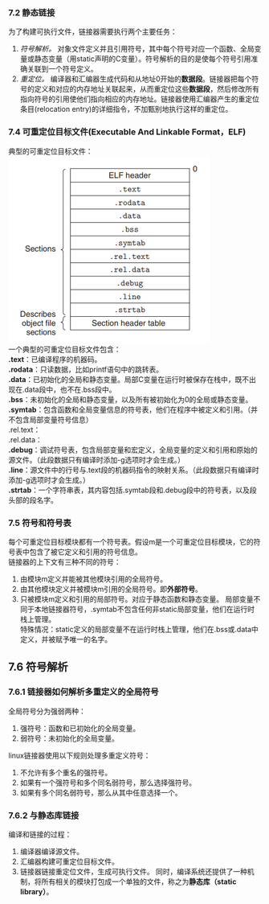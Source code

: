 ### 7.2 静态链接
  为了构建可执行文件，链接器需要执行两个主要任务：  
  1. *符号解析。* 对象文件定义并且引用符号，其中每个符号对应一个函数、全局变量或静态变量（用static声明的C变量）。符号解析的目的是使每个符号引用准确关联到一个符号定义。
  2. *重定位。* 编译器和汇编器生成代码和从地址0开始的**数据段**。链接器把每个符号的定义和对应的内存地址关联起来，从而重定位这些**数据段**，然后修改所有指向符号的引用使他们指向相应的内存地址。链接器使用汇编器产生的重定位条目(relocation entry)的详细指令，不加甄别地执行这样的重定位。
### 7.4 可重定位目标文件(Executable And Linkable Format，ELF)
  典型的可重定位目标文件：  
  ![ELF file](res/ELF_file.png "ELF file")  
  一个典型的可重定位目标文件包含：  
  **.text**：已编译程序的机器码。  
  **.rodata**：只读数据，比如printf语句中的跳转表。  
  **.data**：已初始化的全局和静态变量。局部C变量在运行时被保存在栈中，既不出现在.data段中，也不在.bss段中。  
  **.bss**：未初始化的全局和静态变量，以及所有被初始化为0的全局或静态变量。  
  **.symtab**：包含函数和全局变量信息的符号表，他们在程序中被定义和引用。（并不包含局部变量符号信息）  
  .rel.text：  
  .rel.data：  
  **.debug**：调试符号表，包含局部变量和宏定义，全局变量的定义和引用和原始的源文件。（此段数据只有编译时添加-g选项时才会生成。）  
  **.line**：源文件中的行号与.text段的机器码指令的映射关系。（此段数据只有编译时添加-g选项时才会生成。）  
  **.strtab**：一个字符串表，其内容包括.symtab段和.debug段中的符号表，以及段头部的段名字。
### 7.5 符号和符号表
  每个可重定位目标模块都有一个符号表。假设m是一个可重定位目标模块，它的符号表中包含了被它定义和引用的符号信息。  
  链接器的上下文有三种不同的符号：
  1. 由模块m定义并能被其他模块引用的全局符号。
  2. 由其他模块定义并被模块m引用的全局符号。即**外部符号**。
  3. 只被模块m定义和引用的局部符号。对应于静态函数和静态变量。
  局部变量不同于本地链接器符号，.symtab不包含任何非static局部变量，他们在运行时栈上管理。  
  特殊情况：static定义的局部变量不在运行时栈上管理，他们在.bss或.data中定义，并被赋予唯一的名字。
## 7.6 符号解析  

### 7.6.1 链接器如何解析多重定义的全局符号
  全局符号分为强弱两种：
  1. 强符号：函数和已初始化的全局变量。
  2. 弱符号：未初始化的全局变量。  

  linux链接器使用以下规则处理多重定义符号：
  1. 不允许有多个重名的强符号。
  2. 如果有一个强符号和多个同名弱符号，那么选择强符号。
  3. 如果有多个同名弱符号，那么从其中任意选择一个。  

### 7.6.2 与静态库链接
  编译和链接的过程：  
  
  1. 编译器编译源文件。
  2. 汇编器构建可重定位目标文件。
  3. 链接器链接重定位文件，生成可执行文件。
  同时，编译系统还提供了一种机制，将所有相关的模块打包成一个单独的文件，称之为**静态库（static library）**。